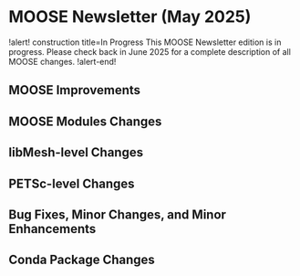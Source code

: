 # MOOSE Newsletter (May 2025)

!alert! construction title=In Progress
This MOOSE Newsletter edition is in progress. Please check back in June 2025
for a complete description of all MOOSE changes.
!alert-end!

## MOOSE Improvements

## MOOSE Modules Changes

## libMesh-level Changes

## PETSc-level Changes

## Bug Fixes, Minor Changes, and Minor Enhancements

## Conda Package Changes
